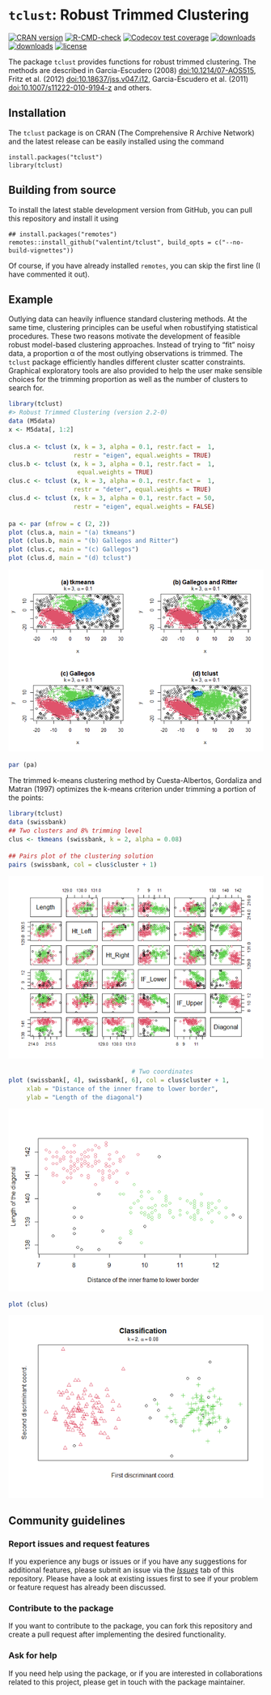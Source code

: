 
<!-- README.md is generated from README.Rmd. Please edit that file -->

# `tclust`: Robust Trimmed Clustering

<!-- badges: start -->

[![CRAN
version](https://www.r-pkg.org/badges/version/tclust)](https://cran.r-project.org/package=tclust)
[![R-CMD-check](https://github.com/valentint/tclust/actions/workflows/R-CMD-check.yaml/badge.svg)](https://github.com/valentint/tclust/actions/workflows/R-CMD-check.yaml)
[![Codecov test
coverage](https://codecov.io/gh/valentint/tclust/graph/badge.svg)](https://app.codecov.io/gh/valentint/tclust)
[![downloads](https://cranlogs.r-pkg.org/badges/tclust)](https://cran.r-project.org/package=tclust)
[![downloads](https://cranlogs.r-pkg.org/badges/grand-total/tclust)](https://cran.r-project.org/package=tclust)
[![license](https://img.shields.io/badge/license-GPL--3-blue.svg)](https://www.gnu.org/licenses/gpl-3.0.en.html)
<!-- badges: end -->

The package `tclust` provides functions for robust trimmed clustering.
The methods are described in Garcia-Escudero (2008)
[doi:10.1214/07-AOS515](https://doi.org/10.1214/07-AOS515), Fritz et
al. (2012)
[doi:10.18637/jss.v047.i12](https://doi.org/10.18637/jss.v047.i12),
Garcia-Escudero et al. (2011)
[doi:10.1007/s11222-010-9194-z](https://doi.org/10.1007/s11222-010-9194-z)
and others.

## Installation

The `tclust` package is on CRAN (The Comprehensive R Archive Network)
and the latest release can be easily installed using the command

    install.packages("tclust")
    library(tclust)

## Building from source

To install the latest stable development version from GitHub, you can
pull this repository and install it using

    ## install.packages("remotes")
    remotes::install_github("valentint/tclust", build_opts = c("--no-build-vignettes"))

Of course, if you have already installed `remotes`, you can skip the
first line (I have commented it out).

## Example

Outlying data can heavily influence standard clustering methods. At the
same time, clustering principles can be useful when robustifying
statistical procedures. These two reasons motivate the development of
feasible robust model-based clustering approaches. Instead of trying to
“fit” noisy data, a proportion α of the most outlying observations is
trimmed. The `tclust` package efficiently handles different cluster
scatter constraints. Graphical exploratory tools are also provided to
help the user make sensible choices for the trimming proportion as well
as the number of clusters to search for.

``` r
library(tclust)
#> Robust Trimmed Clustering (version 2.2-0)
data (M5data)
x <- M5data[, 1:2]

clus.a <- tclust (x, k = 3, alpha = 0.1, restr.fact =  1,
                  restr = "eigen", equal.weights = TRUE)
clus.b <- tclust (x, k = 3, alpha = 0.1, restr.fact =  1,
                   equal.weights = TRUE)
clus.c <- tclust (x, k = 3, alpha = 0.1, restr.fact =  1,
                  restr = "deter", equal.weights = TRUE)
clus.d <- tclust (x, k = 3, alpha = 0.1, restr.fact = 50,
                  restr = "eigen", equal.weights = FALSE)

pa <- par (mfrow = c (2, 2))
plot (clus.a, main = "(a) tkmeans")
plot (clus.b, main = "(b) Gallegos and Ritter")
plot (clus.c, main = "(c) Gallegos")
plot (clus.d, main = "(d) tclust")
```

![](README-example-1-1.png)<!-- -->

``` r
par (pa)
```

The trimmed k-means clustering method by Cuesta-Albertos, Gordaliza and
Matran (1997) optimizes the k-means criterion under trimming a portion
of the points:

``` r
library(tclust)
data (swissbank)
## Two clusters and 8% trimming level
clus <- tkmeans (swissbank, k = 2, alpha = 0.08)

## Pairs plot of the clustering solution
pairs (swissbank, col = clus$cluster + 1)
```

![](README-example-2-1.png)<!-- -->

``` r
                                  # Two coordinates
plot (swissbank[, 4], swissbank[, 6], col = clus$cluster + 1,
     xlab = "Distance of the inner frame to lower border",
     ylab = "Length of the diagonal")
```

![](README-example-2-2.png)<!-- -->

``` r
plot (clus)
```

![](README-example-2-3.png)<!-- -->

## Community guidelines

### Report issues and request features

If you experience any bugs or issues or if you have any suggestions for
additional features, please submit an issue via the
[*Issues*](https://github.com/valentint/tclust/issues) tab of this
repository. Please have a look at existing issues first to see if your
problem or feature request has already been discussed.

### Contribute to the package

If you want to contribute to the package, you can fork this repository
and create a pull request after implementing the desired functionality.

### Ask for help

If you need help using the package, or if you are interested in
collaborations related to this project, please get in touch with the
package maintainer.
